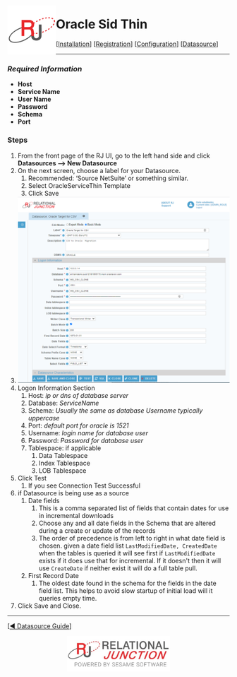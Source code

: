  <a href="http://www.sesamesoftware.com"><img align=left src="../images/RJOrbit110x110.png"></img></a>

# Oracle Sid Thin

[[Installation](../guides/installguide.md)] [[Registration](../guides/RegistrationGuide.md)] [[Configuration](../guides/configurationGuide.md)] [[Datasource](../guides/DatasourceGuide.md)]

---

### *Required Information*

* **Host**
* **Service Name**
* **User Name**
* **Password**
* **Schema**
* **Port**

### Steps

1. From the front page of the RJ UI, go to the left hand side and click **Datasources --> New Datasource**
2. On the next screen, choose a label for your Datasource.
   1. Recommended: ‘Source NetSuite’ or something similar.
   2. Select OracleServiceThin Template
   3. Click Save
3. ![Oracle Service Thin](../images/oracleservicethin.png)
4. Logon Information Section
   1. Host: *ip or dns of database server*
   2. Database: *ServiceName*
   3. Schema: *Usually the same as database Username typically uppercase*
   4. Port: *default port for oracle is 1521*
   5. Username: *login name for database user*
   6. Password: *Password for database user*
   7. Tablespace: if applicable
      1. Data Tablespace
      2. Index Tablespace
      3. LOB Tablespace
5. Click Test
   1. If you see Connection Test Successful
6. if Datasource is being use as a source
   1. Date fields
      1. This is a comma separated list of fields that contain dates for use in incremental downloads
      2. Choose any and all date fields in the Schema that are altered during a create or update of the records
      3. The order of precedence is from left to right in what date field is chosen. given a date field list `LastModifiedDate, CreatedDate` when the tables is queried it will see first if `LastModifiedDate` exists if it does use that for incremental. If it doesn't then it will use `CreateDate` if neither exist it will do a full table pull.
   2. First Record Date
      1. The oldest date found in the schema for the fields in the date field list. This helps to avoid slow startup of initial load will it queries empty time.
7. Click Save and Close.

---

[[&#9664; Datasource Guide](../guides/DatasourceGuide.md)]

<p align="center" >  <a href="http://www.sesamesoftware.com"><img align=center src="../images/poweredBy.png" height="80px"></img></a> </p>
